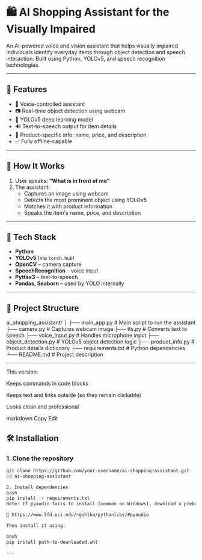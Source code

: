 # 🛍️ AI Shopping Assistant for the Visually Impaired
An AI-powered voice and vision assistant that helps visually impaired individuals identify everyday items through object detection and speech interaction. Built using Python, YOLOv5, and speech recognition technologies.

---
## 🚀 Features
- 🎤 Voice-controlled assistant
- 📷 Real-time object detection using webcam
- 🧠 YOLOv5 deep learning model
- 🔊 Text-to-speech output for item details
- 🛒 Product-specific info: name, price, and description
- ✅ Fully offline-capable

---
## 📸 How It Works
1. User speaks: **"What is in front of me"**
2. The assistant:
   - Captures an image using webcam
   - Detects the most prominent object using YOLOv5
   - Matches it with product information
   - Speaks the item's name, price, and description

---
## 🧠 Tech Stack
- **Python**
- **YOLOv5** (via `torch.hub`)
- **OpenCV** – camera capture
- **SpeechRecognition** – voice input
- **Pyttsx3** – text-to-speech
- **Pandas, Seaborn** – used by YOLO internally

---
## 📂 Project Structure
ai_shopping_assistant/
│
├── main_app.py # Main script to run the assistant
├── camera.py # Captures webcam image
├── tts.py # Converts text to speech
├── voice_input.py # Handles microphone input
├── object_detection.py # YOLOv5 object detection logic
├── product_info.py # Product details dictionary
├── requirements.txt # Python dependencies
└── README.md # Project description

---

This version:

Keeps commands in code blocks

Keeps text and links outside (so they remain clickable)

Looks clean and professional

markdown
Copy
Edit
## 🛠️ Installation

### 1. Clone the repository

```bash
git clone https://github.com/your-username/ai-shopping-assistant.git
cd ai-shopping-assistant

2. Install dependencies
bash
pip install -r requirements.txt
Note: If pyaudio fails to install (common on Windows), download a prebuilt .whl file from the link below and install it manually:

🔗 https://www.lfd.uci.edu/~gohlke/pythonlibs/#pyaudio

Then install it using:

bash
pip install path-to-downloaded.whl

---








